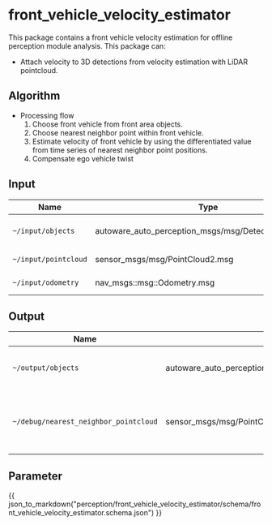 # front_vehicle_velocity_estimator

This package contains a front vehicle velocity estimation for offline perception module analysis.
This package can:

- Attach velocity to 3D detections from velocity estimation with LiDAR pointcloud.

## Algorithm

- Processing flow
  1. Choose front vehicle from front area objects.
  2. Choose nearest neighbor point within front vehicle.
  3. Estimate velocity of front vehicle by using the differentiated value from time series of nearest neighbor point positions.
  4. Compensate ego vehicle twist

## Input

| Name                 | Type                                                 | Description          |
| -------------------- | ---------------------------------------------------- | -------------------- |
| `~/input/objects`    | autoware_auto_perception_msgs/msg/DetectedObject.msg | 3D detected objects. |
| `~/input/pointcloud` | sensor_msgs/msg/PointCloud2.msg                      | LiDAR pointcloud.    |
| `~/input/odometry`   | nav_msgs::msg::Odometry.msg                          | Odometry data.       |

## Output

| Name                                  | Type                                                  | Description                                   |
| ------------------------------------- | ----------------------------------------------------- | --------------------------------------------- |
| `~/output/objects`                    | autoware_auto_perception_msgs/msg/DetectedObjects.msg | 3D detected object with twist.                |
| `~/debug/nearest_neighbor_pointcloud` | sensor_msgs/msg/PointCloud2.msg                       | The pointcloud msg of nearest neighbor point. |

## Parameter

{{ json_to_markdown("perception/front_vehicle_velocity_estimator/schema/front_vehicle_velocity_estimator.schema.json") }}
